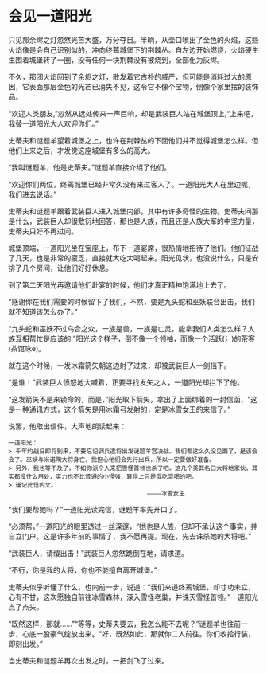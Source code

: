 # 会见一道阳光

只见那余烬之灯忽然光芒大盛，万分夺目。半晌，从壶口喷出了金色的火焰，这些火焰像是会自己识别似的，冲向终蔫城堡下的荆棘丛。自左边开始燃烧，火焰硬生生围着城堡转了一圈，没有任何一块荆棘没有被烧到，全部化为灰烬。

不久，那团火焰回到了余烬之灯，散发着它古朴的威严，但可能是消耗过大的原因，它表面那层金色的光芒已消失不见，这令它不像个宝物，倒像个家里摆的装饰品。

“欢迎人类朋友,”忽然从远处传来一声巨响，却是武装巨人站在城堡顶上,“上来吧，我替一道阳光大人欢迎你们。”

史蒂夫和谜题羊望着城堡之上，也许在荆棘丛的下面他们并不觉得城堡怎么样。但他们上来之后，才发觉这座城堡有多么的高大。

“我叫谜题羊，他是史蒂夫。”谜题羊直接介绍了他们。

“欢迎你们两位，终蔫城堡已经非常久没有来过客人了。一道阳光大人在里边呢，我们进去说话。”

史蒂夫和谜题羊跟着武装巨人进入城堡内部，其中有许多奇怪的生物。史蒂夫问那是什么，武装巨人却很敷衍地回答，那也是人族，而且还是人族大军的中坚力量，史蒂夫只好不再过问。

城堡顶端，一道阳光坐在宝座上，布下一道宴席，很热情地招待了他们。他们征战了几天，也是非常的疲乏，直接就大吃大喝起来。阳光见状，也没说什么，只是安排了几个房间，让他们好好休息。

到了第二天阳光再邀请他们赴宴的时候，他们才真正精神饱满地上去了。

“感谢你在我们需要的时候留下了我们，不然，要是九头蛇和巫妖联合出击，我们就不知道该怎么办了。”

“九头蛇和巫妖不过乌合之众，一族是兽，一族是亡灵，能拿我们人类怎么样？人族互相帮忙是应该的!”阳光这个样子，倒不像一个领袖，而像一个活跃(氵)的茶客(茶馆咏e)。

就在这个时候，一发冰霜箭矢朝这边射了过来，却被武装巨人一剑挡下。

“是谁！”武装巨人愤怒地大喊着，正要寻找发矢之人，一道阳光却拦下了他。

“这发箭矢不是来锁命的，而是，”阳光取下箭矢，拿出了上面绑着的一封信函，“这是一种通讯方式，这个箭矢是用冰霜弓发射的，定是冰雪女王的来信了。”

说罢，他取出信件，大声地朗读起来：
    
    一道阳光：
    > 千年约战日即将到来，不要忘记调兵遣将出发谜题羊宫决战。我们都这么久没见面了，是该会会了。巫妖与米诺陶大将身亡，我担心他们会先行出兵，所以一定要做好准备。
    > 另外，我也等不及了，不如你派个人来把雪怪首领也杀了吧。这几个美其名曰大将地家伙，其实都没什么用处，实力也不比普通的小怪强，算得上只是混吃混喝的吧。
    > 谨记此信内文。
                                           ————冰雪女王

“我们要帮她吗？”一道阳光读完信，谜题羊率先开口了。

“必须帮，”一道阳光的眼里透过一丝深邃，“她也是人族，但却不承认这个事实，并自立门户。这是许多年前的事情了，我不愿再提。现在，先去诛杀她的大将吧。”

“武装巨人，请缨出击！”武装巨人忽然跪倒在地，请求道。

“不行，你是我的大将，你也不能擅自离开城堡。”

史蒂夫似乎听懂了什么，也向前一步，说道：“我们来道终蔫城堡，却寸功未立，心有不甘，这次愿独自前往冰雪森林，深入雪怪老巢，并诛灭雪怪首领。”一道阳光点了点头。

“既然这样，那就......”“等等，史蒂夫要去，我怎么能不去呢？”谜题羊也往前一步，心底一股豪气绽放出来。“好，既然如此，那就你二人前往。你们收拾行装，即刻出发。”

当史蒂夫和谜题羊再次出发之时，一把剑飞了过来。
